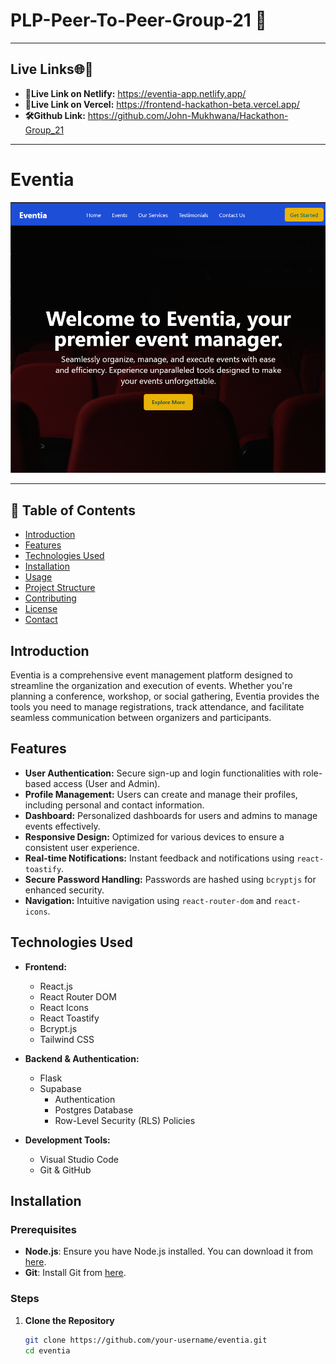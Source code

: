 # PLP-Peer-To-Peer-Group-21 :rocket: <br>


---
## Live Links🌐📶

- **🚀Live Link on Netlify:** https://eventia-app.netlify.app/ 
- **🚀Live Link on Vercel:** https://frontend-hackathon-beta.vercel.app/  
- **🛠️Github Link:** https://github.com/John-Mukhwana/Hackathon-Group_21 

---

# Eventia

![Hackathon Image](./src/assets/1Capture.PNG)

---
## 📜 Table of Contents

- [Introduction](#introduction)
- [Features](#features)
- [Technologies Used](#technologies-used)
- [Installation](#installation)
- [Usage](#usage)
- [Project Structure](#project-structure)
- [Contributing](#contributing)
- [License](#license)
- [Contact](#contact)

## Introduction

Eventia is a comprehensive event management platform designed to streamline the organization and execution of events. Whether you're planning a conference, workshop, or social gathering, Eventia provides the tools you need to manage registrations, track attendance, and facilitate seamless communication between organizers and participants.

## Features

- **User Authentication:** Secure sign-up and login functionalities with role-based access (User and Admin).
- **Profile Management:** Users can create and manage their profiles, including personal and contact information.
- **Dashboard:** Personalized dashboards for users and admins to manage events effectively.
- **Responsive Design:** Optimized for various devices to ensure a consistent user experience.
- **Real-time Notifications:** Instant feedback and notifications using `react-toastify`.
- **Secure Password Handling:** Passwords are hashed using `bcryptjs` for enhanced security.
- **Navigation:** Intuitive navigation using `react-router-dom` and `react-icons`.

## Technologies Used

- **Frontend:**
  - React.js
  - React Router DOM
  - React Icons
  - React Toastify
  - Bcrypt.js
  - Tailwind CSS

- **Backend & Authentication:**
  - Flask
  - Supabase
    - Authentication
    - Postgres Database
    - Row-Level Security (RLS) Policies

- **Development Tools:**
  - Visual Studio Code
  - Git & GitHub

## Installation

### Prerequisites

- **Node.js**: Ensure you have Node.js installed. You can download it from [here](https://nodejs.org/).
- **Git**: Install Git from [here](https://git-scm.com/).

### Steps

1. **Clone the Repository**

   ```bash
   git clone https://github.com/your-username/eventia.git
   cd eventia